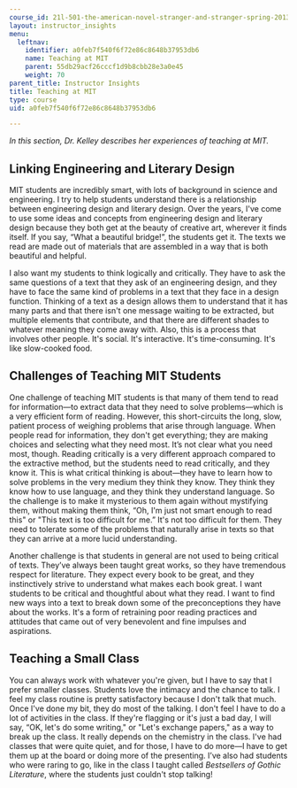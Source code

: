 ```yaml
---
course_id: 21l-501-the-american-novel-stranger-and-stranger-spring-2013
layout: instructor_insights
menu:
  leftnav:
    identifier: a0feb7f540f6f72e86c8648b37953db6
    name: Teaching at MIT
    parent: 55db29acf26cccf1d9b8cbb28e3a0e45
    weight: 70
parent_title: Instructor Insights
title: Teaching at MIT
type: course
uid: a0feb7f540f6f72e86c8648b37953db6

---
```


_In this section, Dr. Kelley describes her experiences of teaching at MIT._

Linking Engineering and Literary Design
---------------------------------------

MIT students are incredibly smart, with lots of background in science and engineering. I try to help students understand there is a relationship between engineering design and literary design. Over the years, I've come to use some ideas and concepts from engineering design and literary design because they both get at the beauty of creative art, wherever it finds itself. If you say, “What a beautiful bridge!”, the students get it. The texts we read are made out of materials that are assembled in a way that is both beautiful and helpful.

I also want my students to think logically and critically. They have to ask the same questions of a text that they ask of an engineering design, and they have to face the same kind of problems in a text that they face in a design function. Thinking of a text as a design allows them to understand that it has many parts and that there isn't one message waiting to be extracted, but multiple elements that contribute, and that there are different shades to whatever meaning they come away with. Also, this is a process that involves other people. It's social. It's interactive. It's time-consuming. It's like slow-cooked food. 

Challenges of Teaching MIT Students
-----------------------------------

One challenge of teaching MIT students is that many of them tend to read for information—to extract data that they need to solve problems—which is a very efficient form of reading. However, this short-circuits the long, slow, patient process of weighing problems that arise through language. When people read for information, they don't get everything; they are making choices and selecting what they need most. It’s not clear what you need most, though. Reading critically is a very different approach compared to the extractive method, but the students need to read critically, and they know it. This is what critical thinking is about—they have to learn how to solve problems in the very medium they think they know. They think they know how to use language, and they think they understand language. So the challenge is to make it mysterious to them again without mystifying them, without making them think, “Oh, I'm just not smart enough to read this" or "This text is too difficult for me.” It's not too difficult for them. They need to tolerate some of the problems that naturally arise in texts so that they can arrive at a more lucid understanding.

Another challenge is that students in general are not used to being critical of texts. They’ve always been taught great works, so they have tremendous respect for literature. They expect every book to be great, and they instinctively strive to understand what makes each book great. I want students to be critical and thoughtful about what they read. I want to find new ways into a text to break down some of the preconceptions they have about the works. It's a form of retraining poor reading practices and attitudes that came out of very benevolent and fine impulses and aspirations.

Teaching a Small Class
----------------------

You can always work with whatever you're given, but I have to say that I prefer smaller classes. Students love the intimacy and the chance to talk. I feel my class routine is pretty satisfactory because I don't talk that much. Once I've done my bit, they do most of the talking. I don't feel I have to do a lot of activities in the class. If they're flagging or it's just a bad day, I will say, “OK, let's do some writing," or "Let's exchange papers," as a way to break up the class. It really depends on the chemistry in the class. I've had classes that were quite quiet, and for those, I have to do more—I have to get them up at the board or doing more of the presenting. I’ve also had students who were raring to go, like in the class I taught called _Bestsellers of Gothic Literature_, where the students just couldn't stop talking!